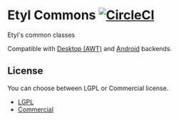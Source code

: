 # Etyl Commons [![CircleCI](https://circleci.com/gh/Harium/etyl-commons.svg?style=svg)](https://circleci.com/gh/Harium/etyl-commons)

Etyl's common classes

Compatible with [Desktop (AWT)](https://github.com/Harium/etyl) and [Android](https://github.com/Harium/etyl-gdx-android) backends.

## License
You can choose between LGPL or Commercial license.

- [LGPL](http://www.gnu.org/licenses/lgpl.txt)
- [Commercial](http://www.harium.com/licenses/commercial.txt)




